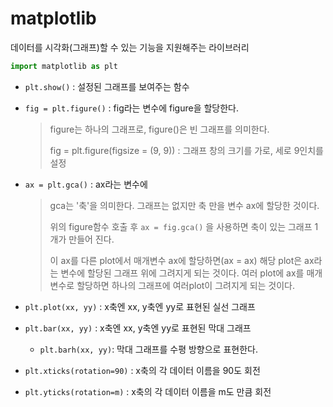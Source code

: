 # matplotlib

데이터를 시각화(그래프)할 수 있는 기능을 지원해주는 라이브러리

```python
import matplotlib as plt
```

- `plt.show()` : 설정된 그래프를 보여주는 함수

- `fig = plt.figure()` : fig라는 변수에 figure을 할당한다.

  > figure는 하나의 그래프로, figure()은 빈 그래프를 의미한다.
  >
  > fig = plt.figure(figsize  = (9, 9)) : 그래프 창의 크기를 가로, 세로 9인치를 설정

- `ax = plt.gca()` : ax라는 변수에 

  > gca는 '축'을 의미한다. 그래프는 없지만 축 만을 변수 ax에 할당한 것이다. 
  >
  > 위의 figure함수 호출 후  `ax = fig.gca()` 을 사용하면 축이 있는 그래프 1개가 만들어 진다.
  >
  > 이  ax를 다른 plot에서 매개변수 ax에 할당하면(ax = ax) 해당 plot은 ax라는 변수에 할당된 그래프 위에 그려지게 되는 것이다. 여러 plot에 ax를 매개변수로 할당하면 하나의 그래프에 여러plot이 그려지게 되는 것이다.



- `plt.plot(xx, yy)` : x축엔 xx, y축엔 yy로 표현된 실선 그래프
- `plt.bar(xx, yy)` : x축엔 xx, y축엔 yy로 표현된 막대 그래프
  - `plt.barh(xx, yy)`: 막대 그래프를 수평 방향으로 표현한다.





- `plt.xticks(rotation=90)` : x축의 각 데이터 이름을 90도 회전
- `plt.yticks(rotation=m)` : x축의 각 데이터 이름을 m도 만큼 회전

